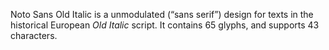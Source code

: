 Noto Sans Old Italic is a unmodulated (“sans serif”) design for texts in the historical European _Old Italic_ script. It contains 65 glyphs, and supports 43 characters.